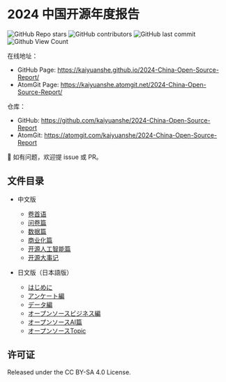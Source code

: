 # 2024 中国开源年度报告

![GitHub Repo stars](https://img.shields.io/github/stars/kaiyuanshe/2024-China-Open-Source-Report?style=for-the-badge)
![GitHub contributors](https://img.shields.io/github/contributors/kaiyuanshe/2024-China-Open-Source-Report?style=for-the-badge)
![GitHub last commit](https://img.shields.io/github/last-commit/kaiyuanshe/2024-China-Open-Source-Report?style=for-the-badge)
![Github View Count](https://img.shields.io/badge/dynamic/json?url=https://counterpro.vercel.app/api/count/id/2024-China-Open-Source-Report&query=%24.count&label=Page%20Views&style=for-the-badge)

在线地址：
- GitHub Page: https://kaiyuanshe.github.io/2024-China-Open-Source-Report/
- AtomGit Page: https://kaiyuanshe.atomgit.net/2024-China-Open-Source-Report/

仓库：
- GitHub: https://github.com/kaiyuanshe/2024-China-Open-Source-Report
- AtomGit: https://atomgit.com/kaiyuanshe/2024-China-Open-Source-Report

👏 如有问题，欢迎提 issue 或 PR。

## 文件目录

- 中文版
  - [卷首语](./preface.md)
  - [问卷篇](./questionnaire.md)
  - [数据篇](./data.md)
  - [商业化篇](./commercialization.md)
  - [开源人工智能篇](./ossAI.md)
  - [开源大事记](./open-source-milestones.md)

- 日文版（日本語版）
  - [はじめに](https://github.com/Nico-Tech-Shenzhen/2024-China-Open-Source-Report-jp/blob/main/preface.md)
  - [アンケート編](https://github.com/Nico-Tech-Shenzhen/2024-China-Open-Source-Report-jp/blob/main/questionnaire.md)
  - [データ編](https://github.com/Nico-Tech-Shenzhen/2024-China-Open-Source-Report-jp/blob/main/data.md)
  - [オープンソースビジネス編](https://github.com/Nico-Tech-Shenzhen/2024-China-Open-Source-Report-jp/blob/main/commercialization.md)
  - [オープンソースAI篇](https://github.com/Nico-Tech-Shenzhen/2024-China-Open-Source-Report-jp/blob/main/ossAI.md)
  - [オープンソースTopic](https://github.com/Nico-Tech-Shenzhen/2024-China-Open-Source-Report-jp/blob/main/open-source-milestones.md)


<!-- - English -->
  <!-- - [Preface](./en/preface.md)
  - [OSS Questionnaire](./en/questionnaire.md)
  - [OSS Data Analytics](./en/data.md)
  - [OSS Commercialization](./en/commercialization.md)
  - [OSS Chronicle](./en/open-source-milestones.md) -->

## 许可证

Released under the CC BY-SA 4.0 License.

